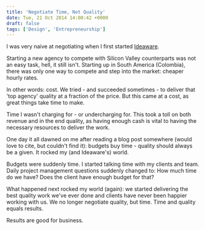 ```yaml
---
title: 'Negotiate Time, Not Quality'
date: Tue, 21 Oct 2014 14:00:42 +0000
draft: false
tags: ['Design', 'Entrepreneurship']
---
```


I was very naive at negotiating when I first started [Ideaware](http://ideaware.co).

<!--more-->

Starting a new agency to compete with Silicon Valley counterparts was not an easy task, hell, it still isn't. Starting up in South America (Colombia), there was only one way to compete and step into the market: cheaper hourly rates.

In other words: cost. We tried - and succeeded sometimes - to deliver that 'top agency' quality at a fraction of the price. But this came at a cost, as great things take time to make.

Time I wasn't charging for - or undercharging for. This took a toll on both revenue and in the end quality, as having enough cash is vital to having the necessary resources to deliver the work.

One day it all dawned on me after reading a blog post somewhere (would love to cite, but couldn't find it): budgets buy time - quality should always be a given. It rocked my (and Ideaware's) world.

Budgets were suddenly time. I started talking time with my clients and team. Daily project management questions suddenly changed to: How much time do we have? Does the client have enough budget for that?

What happened next rocked my world (again): we started delivering the best quality work we've ever done and clients have never been happier working with us. We no longer negotiate quality, but time. Time and quality equals results.

Results are good for business.
